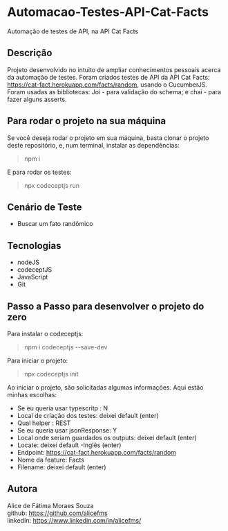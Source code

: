 # Automacao-Testes-API-Cat-Facts
Automação de testes de API, na API Cat Facts

## Descrição
Projeto desenvolvido no intuito de ampliar conhecimentos pessoais acerca da automação de testes. 
Foram criados testes de API da API Cat Facts: <https://cat-fact.herokuapp.com/facts/random>, usando o CucumberJS.
Foram usadas as bibliotecas: Joi - para validação do schema; e chai - para fazer alguns asserts.
    
## Para rodar o projeto na sua máquina

Se você deseja rodar o projeto em sua máquina, basta clonar o projeto deste repositório, e, num terminal, instalar as dependências:
>npm i

E para rodar os testes:

>npx codeceptjs run

## Cenário de Teste

- Buscar um fato randômico

## Tecnologias

- nodeJS 
- codeceptJS
- JavaScript
- Git
## Passo a Passo para desenvolver o projeto do zero 
Para instalar o codeceptjs:
>npm i codeceptjs --save-dev

Para iniciar o projeto:
>npx codeceptjs init

Ao iniciar o projeto, são solicitadas algumas informações. Aqui estão minhas escolhas:
- Se eu queria usar typescritp : N
- Local de criação dos testes: deixei default (enter)
- Qual helper : REST
- Se eu queria usar jsonResponse: Y
- Local onde seriam guardados os outputs: deixei default (enter)
- Locate: deixei default -Inglês (enter) 
- Endpoint: https://cat-fact.herokuapp.com/facts/random
- Nome da feature: Facts
- Filename: deixei default (enter)

## Autora

Alice de Fátima Moraes Souza<br>
github: https://github.com/alicefms<br>
linkedIn: https://www.linkedin.com/in/alicefms/